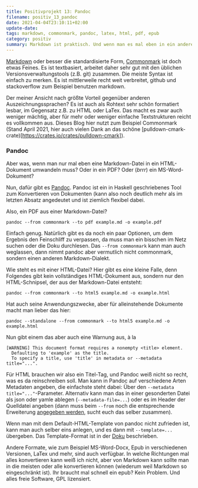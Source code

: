 ```yaml
---
title: Positivprojekt 13: Pandoc
filename: positiv_13_pandoc
date: 2021-04-04T23:10:11+02:00
update-date:
tags: markdown, commonmark, pandoc, latex, html, pdf, epub
category: positiv
summary: Markdown ist praktisch. Und wenn man es mal eben in ein anderes Format konvertieren soll? Pandoc hilft.
---
```


[Markdown](https://de.wikipedia.org/wiki/Markdown) oder besser die standardisierte Form, [Commonmark](https://commonmark.org/) ist doch etwas Feines. Es ist textbasiert, arbeitet daher sehr gut mit den üblichen Versionsverwaltungstools (z.B. git) zusammen. Die meiste Syntax ist einfach zu merken. Es ist mittlerweile recht weit verbreitet, github und stackoverflow zum Beispiel benutzen markdown.

Der meiner Ansicht nach größte Vorteil gegenüber anderen Auszeichnungssprachen? Es ist auch als Rohtext sehr schön formatiert lesbar, im Gegensatz z.B. zu HTML oder LaTex. Das macht es zwar auch weniger mächtig, aber für mehr oder weniger einfache Textstrukturen reicht es vollkommen aus. Dieses Blog hier nutzt zum Beispiel Commonmark (Stand April 2021, hier auch vielen Dank an das schöne [pulldown-cmark-crate)[https://crates.io/crates/pulldown-cmark]).

### Pandoc

Aber was, wenn man nur mal eben eine Markdown-Datei in ein HTML-Dokument umwandeln muss? Oder in ein PDF? Oder (*brrr*) ein MS-Word-Dokument?

Nun, dafür gibt es [Pandoc](https://pandoc.org/). Pandoc ist ein in Haskell geschriebenes Tool zum Konvertieren von Dokumenten (kann also noch deutlich mehr als im letzten Absatz angedeutet und ist ziemlich flexibel dabei.

Also, ein PDF aus einer Markdown-Datei?

```
pandoc --from commonmark --to pdf example.md -o example.pdf
```

Einfach genug. Natürlich gibt es da noch ein paar Optionen, um dem Ergebnis den Feinschliff zu verpassen, da muss man ein bisschen im Netz suchen oder die Doku durchlesen. Das `--from commonmark` kann man auch weglassen, dann nimmt pandoc aber vermutlich nicht commonmark, sondern einen anderen Markdown-Dialekt.

Wie steht es mit einer HTML-Datei? Hier gibt es eine kleine Falle, denn Folgendes gibt kein vollständiges HTML-Dokument aus, sondern nur den HTML-Schnipsel, der aus der Markdown-Datei entsteht:

```
pandoc --from commonmark --to html5 example.md -o example.html
```

Hat auch seine Anwendungszwecke, aber für alleinstehende Dokumente macht man lieber das hier:

```
pandoc --standalone --from commonmark --to html5 example.md -o example.html
```

Nun gibt einem das aber auch eine Warnung aus, à la

```
[WARNING] This document format requires a nonempty <title> element.
  Defaulting to 'example' as the title.
  To specify a title, use 'title' in metadata or --metadata title="...".
```

Für HTML brauchen wir also ein Titel-Tag, und Pandoc weiß nicht so recht, was es da reinschreiben soll. Man kann in Pandoc auf verschiedene Arten Metadaten angeben, die einfachste steht dabei: Über den `--metadata title="..."`-Parameter. Alternativ kann man das in einer gesonderten Datei als json oder yamle ablegen (`--metadata-file=...`) oder es im Header der Quelldatei angeben (dann muss beim `--from` noch die entsprechende Erweiterung [angegeben werden](https://pandoc.org/MANUAL.html#extensions), sucht euch das selber zusammen).

Wenn man mit dem Default-HTML-Template von pandoc nicht zufrieden ist, kann man auch selber eins anlegen, und es dann mit `--template=...` übergeben. Das Template-Format ist in der [Doku](https://pandoc.org/MANUAL.html#templates) beschrieben.

Andere Formate, wie zum Beispiel MS-Word-Docx, Epub in verschiedenen Versionen, LaTex und mehr, sind auch verfügbar. In welche Richtungen mal alles konvertieren kann weiß ich nicht, aber von Markdown kann sollte man in die meisten oder alle konvertieren können (wiederum weil Markdown so eingeschränkt ist). Ihr braucht mal schnell ein epub? Kein Problem. Und alles freie Software, GPL lizensiert.
